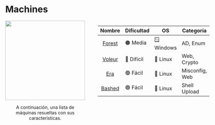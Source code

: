 #  Machines
<div style="display: flex; align-items: flex-start; gap: 40px;">

  <!-- Sección 1: Imagen e introducción -->
  <div style="flex: 3;">
    <center><img src="../../images/htb.png" width="250">
    <p>A continuación, una lista de máquinas resueltas con sus características.</p></center>
  </div>

  <!-- Sección 2: Tabla -->
  <div style="flex: 7">
            
<table style="font-size: 16px; width: 100%; border-collapse: collapse;">
  <thead>
    <tr>
      <th style="text-align: center;">Nombre</th>
      <th>Dificultad</th>
      <th>OS</th>
      <th>Categoría</th>
    </tr>
  </thead>
  <tbody>
    <tr>
      <td style="text-align: center;"><a href="forest.md">Forest</a></td>
      <td>🟠 Media</td>
      <td>🪟 Windows</td>
      <td>AD, Enum</td>    
    </tr>
    <tr>
      <td style="text-align: center;"><a href="voleur.md">Voleur</a></td>
      <td>🔴 Difícil</td>
      <td>🐧 Linux</td>
      <td>Web, Crypto</td>
    </tr>
    <tr>
      <td style="text-align: center;"><a href="era.md">Era</a></td>
      <td>🟢 Fácil</td>
      <td>🐧 Linux</td>
      <td>Misconfig, Web</td>
    </tr>
    <tr>
      <td style="text-align: center;"><a href="bashed.md">Bashed</a></td>
      <td>🟢 Fácil</td>
      <td>🐧 Linux</td>
      <td>Shell Upload</td>
    </tr>
  </tbody>
</table>
  </div>

</div>
